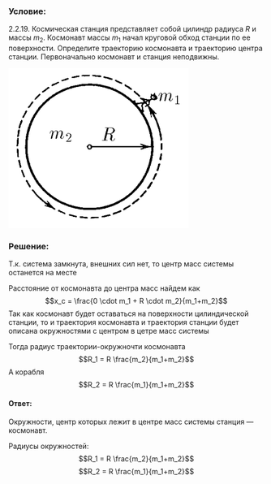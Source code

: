 ###  Условие: 

$2.2.19.$ Космическая станция представляет собой цилиндр радиуса $R$ и массы $m_2$. Космонавт массы $m_1$ начал круговой обход станции по ее поверхности. Определите траекторию космонавта и траекторию центра станции. Первоначально космонавт и станция неподвижны. 

![ К задаче 2.2.19 |355x315, 26%](../../img/2.2.19/statement.png)

###  Решение: 

Т.к. система замкнута, внешних сил нет, то центр масс системы останется на месте 

Расстояние от космонавта до центра масс найдем как $$x_c = \frac{0 \cdot m_1 + R \cdot m_2}{m_1+m_2}$$ Так как космонавт будет оставаться на поверхности цилиндической станции, то и траектория космонавта и траектория станции будет описана окружностями с центром в цетре масс системы 

Тогда радиус траектории-окружночти космонавта $$R_1 = R \frac{m_2}{m_1+m_2}$$ А корабля $$R_2 = R \frac{m_1}{m_1+m_2}$$ 

####  Ответ: 

Окружности, центр которых лежит в центре масс системы станция — космонавт. 

Радиусы окружностей: $$R_1 = R \frac{m_2}{m_1+m_2}$$ $$R_2 = R \frac{m_1}{m_1+m_2}$$

  

